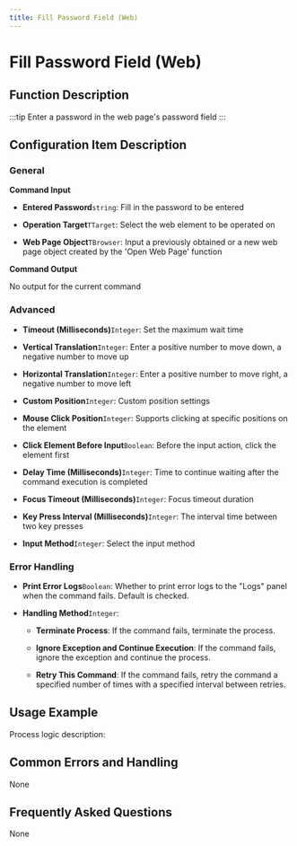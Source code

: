 ```yaml
---
title: Fill Password Field (Web)
---
```


# Fill Password Field (Web)

## Function Description

:::tip 
Enter a password in the web page's password field
:::

## Configuration Item Description

### General

**Command Input**

- **Entered Password**`string`: Fill in the password to be entered

- **Operation Target**`TTarget`: Select the web element to be operated on

- **Web Page Object**`TBrowser`: Input a previously obtained or a new web page object created by the 'Open Web Page' function


**Command Output**

No output for the current command

### Advanced

- **Timeout (Milliseconds)**`Integer`: Set the maximum wait time

- **Vertical Translation**`Integer`: Enter a positive number to move down, a negative number to move up

- **Horizontal Translation**`Integer`: Enter a positive number to move right, a negative number to move left

- **Custom Position**`Integer`: Custom position settings

- **Mouse Click Position**`Integer`: Supports clicking at specific positions on the element

- **Click Element Before Input**`Boolean`: Before the input action, click the element first

- **Delay Time (Milliseconds)**`Integer`: Time to continue waiting after the command execution is completed

- **Focus Timeout (Milliseconds)**`Integer`: Focus timeout duration

- **Key Press Interval (Milliseconds)**`Integer`: The interval time between two key presses

- **Input Method**`Integer`: Select the input method


### Error Handling

- **Print Error Logs**`Boolean`: Whether to print error logs to the "Logs" panel when the command fails. Default is checked. 

- **Handling Method**`Integer`:

    - **Terminate Process**: If the command fails, terminate the process.

    - **Ignore Exception and Continue Execution**: If the command fails, ignore the exception and continue the process.

    - **Retry This Command**: If the command fails, retry the command a specified number of times with a specified interval between retries.

## Usage Example

Process logic description:

## Common Errors and Handling

None

## Frequently Asked Questions

None

